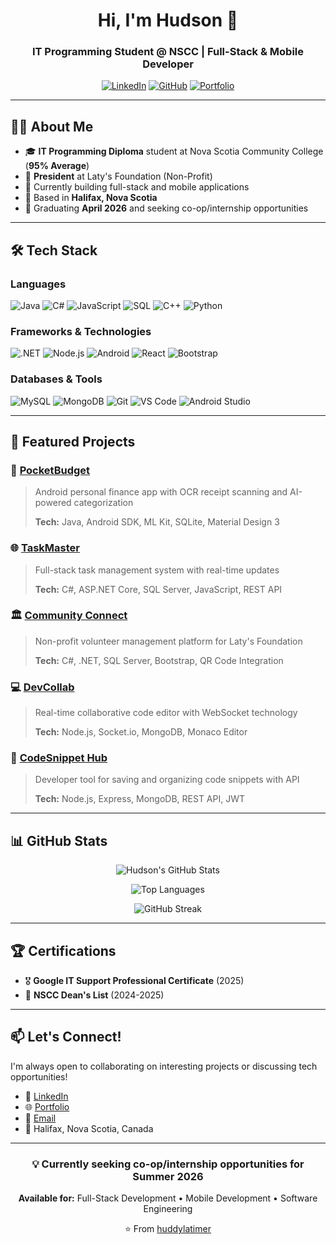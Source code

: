 <div align="center">

# Hi, I'm Hudson 👋

### IT Programming Student @ NSCC | Full-Stack & Mobile Developer

[![LinkedIn](https://img.shields.io/badge/LinkedIn-0077B5?style=for-the-badge&logo=linkedin&logoColor=white)](https://linkedin.com/in/hudson-latimer-585277343)
[![GitHub](https://img.shields.io/badge/GitHub-100000?style=for-the-badge&logo=github&logoColor=white)](https://github.com/huddylatimer)
[![Portfolio](https://img.shields.io/badge/Portfolio-FF5722?style=for-the-badge&logo=google-chrome&logoColor=white)](your-portfolio-url)

</div>

---

## 👨‍💻 About Me

- 🎓 **IT Programming Diploma** student at Nova Scotia Community College (**95% Average**)
- 💼 **President** at Laty's Foundation (Non-Profit)
- 🌱 Currently building full-stack and mobile applications
- 📍 Based in **Halifax, Nova Scotia**
- 🎯 Graduating **April 2026** and seeking co-op/internship opportunities

---

## 🛠️ Tech Stack

### Languages
![Java](https://img.shields.io/badge/Java-ED8B00?style=for-the-badge&logo=openjdk&logoColor=white)
![C#](https://img.shields.io/badge/C%23-239120?style=for-the-badge&logo=c-sharp&logoColor=white)
![JavaScript](https://img.shields.io/badge/JavaScript-F7DF1E?style=for-the-badge&logo=javascript&logoColor=black)
![SQL](https://img.shields.io/badge/SQL-4479A1?style=for-the-badge&logo=mysql&logoColor=white)
![C++](https://img.shields.io/badge/C++-00599C?style=for-the-badge&logo=cplusplus&logoColor=white)
![Python](https://img.shields.io/badge/Python-3776AB?style=for-the-badge&logo=python&logoColor=white)

### Frameworks & Technologies
![.NET](https://img.shields.io/badge/.NET-512BD4?style=for-the-badge&logo=dotnet&logoColor=white)
![Node.js](https://img.shields.io/badge/Node.js-43853D?style=for-the-badge&logo=node.js&logoColor=white)
![Android](https://img.shields.io/badge/Android-3DDC84?style=for-the-badge&logo=android&logoColor=white)
![React](https://img.shields.io/badge/React-20232A?style=for-the-badge&logo=react&logoColor=61DAFB)
![Bootstrap](https://img.shields.io/badge/Bootstrap-563D7C?style=for-the-badge&logo=bootstrap&logoColor=white)

### Databases & Tools
![MySQL](https://img.shields.io/badge/MySQL-005C84?style=for-the-badge&logo=mysql&logoColor=white)
![MongoDB](https://img.shields.io/badge/MongoDB-4EA94B?style=for-the-badge&logo=mongodb&logoColor=white)
![Git](https://img.shields.io/badge/Git-F05032?style=for-the-badge&logo=git&logoColor=white)
![VS Code](https://img.shields.io/badge/VS_Code-007ACC?style=for-the-badge&logo=visual-studio-code&logoColor=white)
![Android Studio](https://img.shields.io/badge/Android_Studio-3DDC84?style=for-the-badge&logo=android-studio&logoColor=white)

---

## 🚀 Featured Projects

### 📱 [PocketBudget](https://github.com/huddylatimer/pocketbudget-android)
> Android personal finance app with OCR receipt scanning and AI-powered categorization
> 
> **Tech:** Java, Android SDK, ML Kit, SQLite, Material Design 3

### 🌐 [TaskMaster](https://github.com/huddylatimer/taskmaster)
> Full-stack task management system with real-time updates
>
> **Tech:** C#, ASP.NET Core, SQL Server, JavaScript, REST API

### 🏛️ [Community Connect](https://github.com/huddylatimer/community-connect)
> Non-profit volunteer management platform for Laty's Foundation
>
> **Tech:** C#, .NET, SQL Server, Bootstrap, QR Code Integration

### 💻 [DevCollab](https://github.com/huddylatimer/devcollab)
> Real-time collaborative code editor with WebSocket technology
>
> **Tech:** Node.js, Socket.io, MongoDB, Monaco Editor

### 🔧 [CodeSnippet Hub](https://github.com/huddylatimer/codesnippet-hub)
> Developer tool for saving and organizing code snippets with API
>
> **Tech:** Node.js, Express, MongoDB, REST API, JWT

---

## 📊 GitHub Stats

<div align="center">

![Hudson's GitHub Stats](https://github-readme-stats.vercel.app/api?username=huddylatimer&show_icons=true&theme=tokyonight&hide_border=true&count_private=true)

![Top Languages](https://github-readme-stats.vercel.app/api/top-langs/?username=huddylatimer&layout=compact&theme=tokyonight&hide_border=true)

![GitHub Streak](https://github-readme-streak-stats.herokuapp.com/?user=huddylatimer&theme=tokyonight&hide_border=true)

</div>

---

## 🏆 Certifications

- 🎖️ **Google IT Support Professional Certificate** (2025)
- 📜 **NSCC Dean's List** (2024-2025)

---

## 📫 Let's Connect!

I'm always open to collaborating on interesting projects or discussing tech opportunities!

- 💼 [LinkedIn](https://linkedin.com/in/hudson-latimer-585277343)
- 🌐 [Portfolio](your-portfolio-site-url)
- 📧 [Email](mailto:your-email@example.com)
- 📍 Halifax, Nova Scotia, Canada

---

<div align="center">

### 💡 Currently seeking co-op/internship opportunities for Summer 2026

**Available for:** Full-Stack Development • Mobile Development • Software Engineering

⭐️ From [huddylatimer](https://github.com/huddylatimer)

</div>
